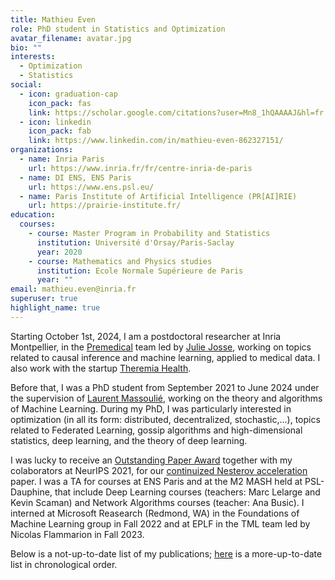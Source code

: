 ```yaml
---
title: Mathieu Even
role: PhD student in Statistics and Optimization
avatar_filename: avatar.jpg
bio: ""
interests:
  - Optimization
  - Statistics
social:
  - icon: graduation-cap
    icon_pack: fas
    link: https://scholar.google.com/citations?user=Mn8_1hQAAAAJ&hl=fr
  - icon: linkedin
    icon_pack: fab
    link: https://www.linkedin.com/in/mathieu-even-862327151/
organizations:
  - name: Inria Paris
    url: https://www.inria.fr/fr/centre-inria-de-paris
  - name: DI ENS, ENS Paris
    url: https://www.ens.psl.eu/
  - name: Paris Institute of Artificial Intelligence (PR[AI]RIE)
    url: https://prairie-institute.fr/
education:
  courses:
    - course: Master Program in Probability and Statistics
      institution: Université d'Orsay/Paris-Saclay
      year: 2020
    - course: Mathematics and Physics studies
      institution: Ecole Normale Supérieure de Paris
      year: ""
email: mathieu.even@inria.fr
superuser: true
highlight_name: true
---
```


Starting October 1st, 2024, I am a postdoctoral researcher at Inria Montpellier, in the [Premedical](https://team.inria.fr/premedical/) team led by [Julie Josse](https://juliejosse.com/), working on topics related to causal inference and machine learning, applied to medical data.
I also work with the startup [Theremia Health](https://theremia.health/). 

Before that, I was a PhD student from September 2021 to June 2024 under the supervision of [Laurent Massoulié](https://www.di.ens.fr/laurent.massoulie/), working on the theory and algorithms of Machine Learning. During my PhD, I was particularly interested in optimization (in all its form: distributed, decentralized, stochastic,...), topics related to Federated Learning, gossip algorithms and high-dimensional statistics, deep learning, and the theory of deep learning.

I was lucky to receive an [Outstanding Paper Award](https://blog.neurips.cc/2021/11/30/announcing-the-neurips-2021-award-recipients/) together with my colaborators at NeurIPS 2021, for our [continuized Nesterov acceleration](https://proceedings.neurips.cc/paper/2021/file/ec26fc2eb2b75aece19c70392dc744c2-Paper.pdf) paper.
I was a TA for courses at ENS Paris and at the M2 MASH held at PSL-Dauphine, that include Deep Learning courses (teachers: Marc Lelarge and Kevin Scaman) and Network Algorithms courses (teacher: Ana Busic). 
I interned at Microsoft Reasearch (Redmond, WA) in the Foundations of Machine Learning group in Fall 2022 and at EPLF in the TML team led by Nicolas Flammarion in Fall 2023.

Below is a not-up-to-date list of my publications; [here](https://scholar.google.com/citations?hl=fr&user=Mn8_1hQAAAAJ&view_op=list_works&sortby=pubdate) is a more-up-to-date list in chronological order.
